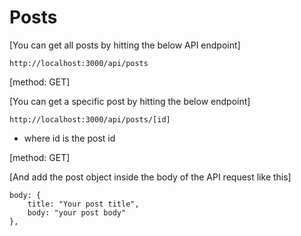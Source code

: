 # Posts

[You can get all posts by hitting the below API endpoint]

```
http://localhost:3000/api/posts

```

[method: GET]

[You can get a specific post by hitting the below endpoint]



```
http://localhost:3000/api/posts/[id]
```

- where id is the post id

[method: GET]


[And add the post object inside the body of the API request like this]

``` 
body: {
    title: "Your post title",
    body: "your post body"
},
```